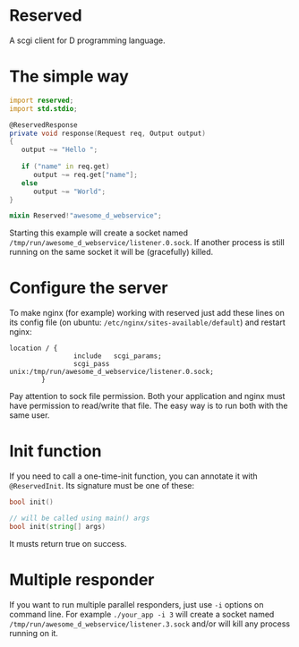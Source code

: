 # Reserved
A scgi client for D programming language.

# The simple way

```d
import reserved;
import std.stdio;

@ReservedResponse
private void response(Request req, Output output)
{
   output ~= "Hello ";
   
   if ("name" in req.get) 
      output ~= req.get["name"];
   else 
      output ~= "World";
}

mixin Reserved!"awesome_d_webservice";
```

Starting this example will create a socket named ```/tmp/run/awesome_d_webservice/listener.0.sock```.
If another process is still running on the same socket it will be (gracefully) killed.

# Configure the server

To make nginx (for example) working with reserved just add these lines on its config file (on ubuntu: ```/etc/nginx/sites-available/default```) and restart nginx:

```
location / {
                include   scgi_params;
                scgi_pass unix:/tmp/run/awesome_d_webservice/listener.0.sock;
        }
```

Pay attention to sock file permission. Both your application and nginx must have permission to read/write that file. The easy way is to run both with the same user.

# Init function

If you need to call a one-time-init function, you can annotate it with ```@ReservedInit```.
Its signature must be one of these:

```d
bool init()

// will be called using main() args
bool init(string[] args)
```

It musts return true on success.

# Multiple responder

If you want to run multiple parallel responders, just use ```-i``` options on command line. For example ```./your_app -i 3``` will create a socket named ```/tmp/run/awesome_d_webservice/listener.3.sock``` and/or will kill any process running on it.




